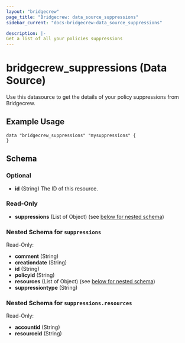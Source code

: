 ```yaml
---
layout: "bridgecrew"
page_title: "Bridgecrew: data_source_suppressions"
sidebar_current: "docs-bridgecrew-data_source_suppressions"

description: |-
Get a list of all your policies suppressions
---
```


# bridgecrew_suppressions (Data Source)

Use this datasource to get the details of your policy suppressions from Bridgecrew.




## Example Usage
```hcl
data "bridgecrew_suppressions" "mysuppressions" {
}
```
<!-- schema generated by tfplugindocs -->
## Schema

### Optional

- **id** (String) The ID of this resource.

### Read-Only

- **suppressions** (List of Object) (see [below for nested schema](#nestedatt--suppressions))

<a id="nestedatt--suppressions"></a>
### Nested Schema for `suppressions`

Read-Only:

- **comment** (String)
- **creationdate** (String)
- **id** (String)
- **policyid** (String)
- **resources** (List of Object) (see [below for nested schema](#nestedobjatt--suppressions--resources))
- **suppressiontype** (String)

<a id="nestedobjatt--suppressions--resources"></a>
### Nested Schema for `suppressions.resources`

Read-Only:

- **accountid** (String)
- **resourceid** (String)
